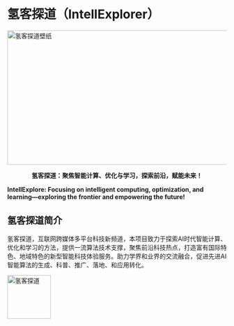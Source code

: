 # 氢客探道（IntellExplorer）

<img width="1200" height="308" alt="氢客探道壁纸" src="https://github.com/user-attachments/assets/0cc857f7-b791-4a33-a25a-c442f5505210" />

<p align="center">
<strong> 氢客探道：聚焦智能计算、优化与学习，探索前沿，赋能未来！ </strong>
  
<strong>IntellExplore: Focusing on intelligent computing, optimization, and learning—exploring the frontier and empowering the future!</strong>
</p>

## 氢客探道简介

氢客探道，互联网跨媒体多平台科技新频道，本项目致力于探索AI时代智能计算、优化和学习的方法，提供一流算法技术支撑，聚焦前沿科技热点，打造富有国际特色、地域特色的新型智能科技体验服务。助力学界和业界的交流融合，促进先进AI智能算法的生成、科普、推广、落地、和应用转化。


<img width="100" height="100" alt="氢客探道" src="https://github.com/user-attachments/assets/0c0526ce-960e-40b4-b382-c95a7d6f0e81" />
